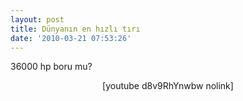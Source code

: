 ```yaml
---
layout: post
title: Dünyanın en hızlı tırı
date: '2010-03-21 07:53:26'
---
```


36000 hp boru mu?
<p style="text-align: center;">[youtube d8v9RhYnwbw nolink]</p>